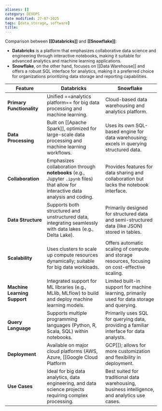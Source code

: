```yaml
---
aliases: []
category: DEVOPS
date modified: 27-07-2025
tags: [data_storage, software]
title: 
---
```

Comparison between **[[Databricks]]** and **[[Snowflake]]**:

- **Databricks** is a platform that emphasizes collaborative data science and engineering through interactive notebooks, making it suitable for advanced analytics and machine learning applications.
- **Snowflake**, on the other hand, focuses on [[Data Warehouse]] and offers a robust SQL interface for analytics, making it a preferred choice for organizations prioritizing data storage and reporting capabilities.

| Feature                      | **Databricks**                                                                                                                     | **Snowflake**                                                                                                      |
| ---------------------------- | ---------------------------------------------------------------------------------------------------------------------------------- | ------------------------------------------------------------------------------------------------------------------ |
| **Primary Functionality**    | Unified ==analytics platform== for big data processing and machine learning.                                                       | Cloud-based data warehousing and analytics platform.                                                               |
| **Data Processing**          | Built on [[Apache Spark]], optimized for large-scale data processing and machine learning workflows.                               | Uses its own SQL-based engine for data warehousing; excels in querying structured data.                            |
| **Collaboration**            | Emphasizes collaboration through **notebooks** (e.g., Jupyter `.ipynb` files) that allow for interactive data analysis and coding. | Provides features for data sharing and collaboration but lacks the notebook interface.                             |
| **Data Structure**           | Supports both structured and unstructured data, integrating seamlessly with data lakes (e.g., Delta Lake).                         | Primarily designed for structured data and semi-structured data (like JSON) stored in tables.                      |
| **Scalability**              | Uses clusters to scale up compute resources dynamically; suitable for big data workloads.                                          | Offers automatic scaling of compute and storage resources, focusing on cost-effective scaling.                     |
| **Machine Learning Support** | Integrated support for ML libraries (e.g., MLlib, MLflow) to build and deploy machine learning models.                             | Limited built-in support for machine learning, primarily used for data storage and querying.                       |
| **Query Language**           | Supports multiple programming languages (Python, R, Scala, SQL) within notebooks.                                                  | Primarily uses SQL for querying data, providing a familiar interface for data analysts.                            |
| **Deployment**               | Available on major cloud platforms (AWS, Azure, [[Google Cloud Platform|GCP]]); allows for more customization and flexibility in deployment.                 | Also cloud-native, designed for seamless deployment in the cloud, with less emphasis on infrastructure management. |
| **Use Cases**                | Ideal for big data analytics, data engineering, and data science projects requiring complex processing.                            | Best suited for traditional data warehousing, business intelligence, and analytics use cases.                      |


